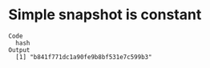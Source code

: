 # Simple snapshot is constant

    Code
      hash
    Output
      [1] "b841f771dc1a90fe9b8bf531e7c599b3"

